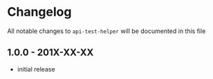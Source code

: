 # Changelog

All notable changes to `api-test-helper` will be documented in this file

## 1.0.0 - 201X-XX-XX

- initial release
